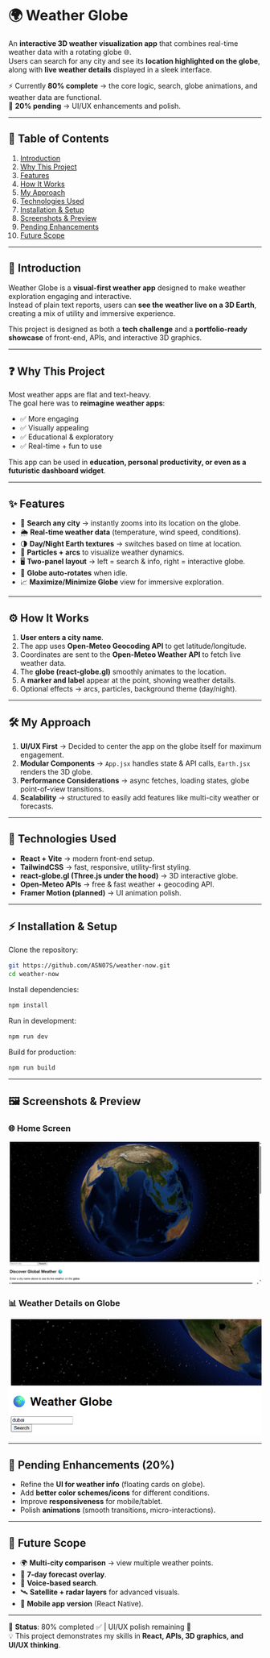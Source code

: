 # 🌍 Weather Globe

An **interactive 3D weather visualization app** that combines real-time weather data with a rotating globe 🌐.  
Users can search for any city and see its **location highlighted on the globe**, along with **live weather details** displayed in a sleek interface.  

⚡ Currently **80% complete** → the core logic, search, globe animations, and weather data are functional.  
🎨 **20% pending** → UI/UX enhancements and polish.  

---

## 📖 Table of Contents
1. [Introduction](#-introduction)  
2. [Why This Project](#-why-this-project)  
3. [Features](#-features)  
4. [How It Works](#-how-it-works)  
5. [My Approach](#-my-approach)  
6. [Technologies Used](#-technologies-used)  
7. [Installation & Setup](#-installation--setup)  
8. [Screenshots & Preview](#-screenshots--preview)  
9. [Pending Enhancements](#-pending-enhancements)  
10. [Future Scope](#-future-scope)  

---

## 🚀 Introduction
Weather Globe is a **visual-first weather app** designed to make weather exploration engaging and interactive.  
Instead of plain text reports, users can **see the weather live on a 3D Earth**, creating a mix of utility and immersive experience.  

This project is designed as both a **tech challenge** and a **portfolio-ready showcase** of front-end, APIs, and interactive 3D graphics.  

---

## ❓ Why This Project
Most weather apps are flat and text-heavy.  
The goal here was to **reimagine weather apps**:  
- ✅ More engaging  
- ✅ Visually appealing  
- ✅ Educational & exploratory  
- ✅ Real-time + fun to use  

This app can be used in **education, personal productivity, or even as a futuristic dashboard widget**.  

---

## ✨ Features
- 🔎 **Search any city** → instantly zooms into its location on the globe.  
- 🌦️ **Real-time weather data** (temperature, wind speed, conditions).  
- 🌗 **Day/Night Earth textures** → switches based on time at location.  
- 🌌 **Particles + arcs** to visualize weather dynamics.  
- 🖥️ **Two-panel layout** → left = search & info, right = interactive globe.  
- 🔄 **Globe auto-rotates** when idle.  
- 📈 **Maximize/Minimize Globe** view for immersive exploration.  

---

## ⚙️ How It Works
1. **User enters a city name**.  
2. The app uses **Open-Meteo Geocoding API** to get latitude/longitude.  
3. Coordinates are sent to the **Open-Meteo Weather API** to fetch live weather data.  
4. The **globe (react-globe.gl)** smoothly animates to the location.  
5. A **marker and label** appear at the point, showing weather details.  
6. Optional effects → arcs, particles, background theme (day/night).  

---

## 🛠 My Approach
1. **UI/UX First** → Decided to center the app on the globe itself for maximum engagement.  
2. **Modular Components** → `App.jsx` handles state & API calls, `Earth.jsx` renders the 3D globe.  
3. **Performance Considerations** → async fetches, loading states, globe point-of-view transitions.  
4. **Scalability** → structured to easily add features like multi-city weather or forecasts.  

---

## 🧰 Technologies Used
- **React + Vite** → modern front-end setup.  
- **TailwindCSS** → fast, responsive, utility-first styling.  
- **react-globe.gl (Three.js under the hood)** → 3D interactive globe.  
- **Open-Meteo APIs** → free & fast weather + geocoding API.  
- **Framer Motion (planned)** → UI animation polish.  

---

## ⚡ Installation & Setup

Clone the repository:
```bash
git https://github.com/ASN07S/weather-now.git
cd weather-now
```

Install dependencies:
```bash
npm install
```

Run in development:
```bash
npm run dev
```

Build for production:
```bash
npm run build
```

---

## 🖼 Screenshots & Preview

### 🌐 Home Screen
![Home Screen](screenshots/home.png)



### 📊 Weather Details on Globe
![Weather Details](screenshots/weather.png)



---

## 🎨 Pending Enhancements (20%)
- Refine the **UI for weather info** (floating cards on globe).  
- Add **better color schemes/icons** for different conditions.  
- Improve **responsiveness** for mobile/tablet.  
- Polish **animations** (smooth transitions, micro-interactions).  

---

## 🔮 Future Scope
- 🌍 **Multi-city comparison** → view multiple weather points.  
- 📅 **7-day forecast overlay**.  
- 🎤 **Voice-based search**.  
- 🛰️ **Satellite + radar layers** for advanced visuals.  
- 📱 **Mobile app version** (React Native).  

---

📌 **Status**: 80% completed ✅ | UI/UX polish remaining 🎨  
💡 This project demonstrates my skills in **React, APIs, 3D graphics, and UI/UX thinking**.  
